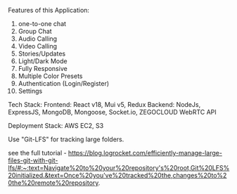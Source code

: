 Features of this Application:
1. one-to-one chat
2. Group Chat
3. Audio Calling
4. Video Calling
5. Stories/Updates
6. Light/Dark Mode
7. Fully Responsive
8. Multiple Color Presets
9. Authentication (Login/Register)
10. Settings

Tech Stack:
Frontend: React v18, Mui v5, Redux
Backend: NodeJs, ExpressJS, MongoDB, Mongoose, Socket.io, ZEGOCLOUD WebRTC API

Deployment Stack: AWS EC2, S3


Use "Git-LFS" for tracking large folders.

see the full tutorial - https://blog.logrocket.com/efficiently-manage-large-files-git-with-git-lfs/#:~:text=Navigate%20to%20your%20repository's%20root,Git%20LFS%20initialized.&text=Once%20you've%20tracked%20the,changes%20to%20the%20remote%20repository.